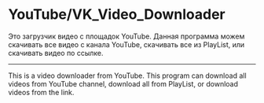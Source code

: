 # YouTube/VK_Video_Downloader
Это загрузчик видео с площадок YouTube.
Данная программа можем скачивать все видео с канала YouTube, скачивать все из PlayList, или скачивать видео по ссылке.
_______________________________________________________________________________________________________________________________________________________________________

This is a video downloader from YouTube.
This program can download all videos from YouTube channel, download all from PlayList, or download videos from the link.